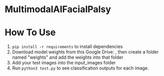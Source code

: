 # MultimodalAIFacialPalsy
# How To Use
1. ```pip install -r requirements``` to install dependencies
2. Download model weights from this Google Drive: , then create a folder named "weights" and add the weights into that folder
2. Add your test images into the input_images folder
3. Run ```python3 test.py``` to see classification outputs for each image.